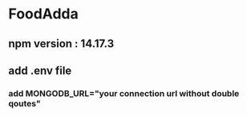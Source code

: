 # FoodAdda

## npm version : 14.17.3
## add .env file
### add MONGODB_URL="your connection url without double qoutes"
